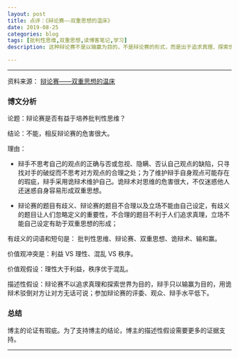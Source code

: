 ```yaml
---
layout: post
title: 点评：《辩论赛——双重思想的温床》
date: 2019-08-25
categories: blog
tags: [批判性思维,双重思想,读博客笔记,学习]
description: 这种辩论赛不是以输赢为目的，不是辩论赛的形式，而是出于追求真理、探索世界的人类好奇心而进行的真诚的交流。

---
```



----------

资料来源：
[辩论赛——双重思想的温床](https://2xiangzi.blogspot.com/2015/10/debating-contest-and-doublethink.html#2)

### 博文分析 ###

论题：辩论赛是否有益于培养批判性思维？

结论：不能，相反辩论赛的危害很大。

理由：
 
- 辩手不思考自己的观点的正确与否或忽视、隐瞒、否认自己观点的缺陷，只寻找对手的破绽而不思考对方观点的合理之处；为了维护辩手自身观点可能存在的瑕疵，辩手采用诡辩术维护自己。诡辩术对思维的危害很大，不仅迷惑他人还迷惑自身容易形成双重思想。 
 

- 辩论赛的题目有歧义、辩论赛的题目不合理以及立场不能由自己设定，有歧义的题目让人们忽略定义的重要性，不合理的题目不利于人们追求真理，立场不能自己设定有助于双重思想的形成；

有歧义的词语和短句是： 批判性思维、辩论赛、双重思想、诡辩术、输和赢。

价值观冲突是：利益 VS 理性、混乱 VS 秩序。

价值观假设：理性大于利益，秩序优于混乱。

描述性假设：辩论赛不以追求真理和探索世界为目的，辩手只以输赢为目的，用诡辩术驳倒对方让对方无话可说；参加辩论赛的评委、观众、辩手水平低下。

### 总结 ###
博主的论证有瑕疵。为了支持博主的结论，博主的描述性假设需要更多的证据支持。


----------